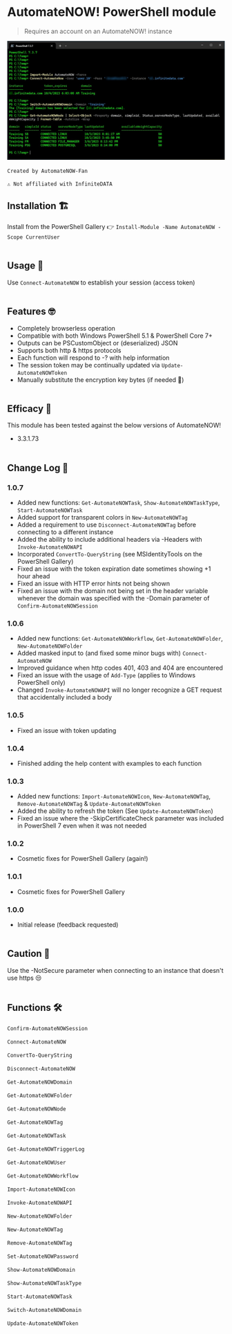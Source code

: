 # AutomateNOW! PowerShell module

> Requires an account on an AutomateNOW! instance

![image](usage-example.png)

```
Created by AutomateNOW-Fan
```
```
⚠ Not affiliated with InfiniteDATA
```
## Installation 🏗

Install from the PowerShell Gallery 👉 `Install-Module -Name AutomateNOW -Scope CurrentUser`
<br/><br/>
## Usage 🤔
Use `Connect-AutomateNOW` to establish your session (access token)
<br/><br/>
## Features 🤓

- Completely browserless operation
- Compatible with both Windows PowerShell 5.1 & PowerShell Core 7+
- Outputs can be PSCustomObject or (deserialized) JSON
- Supports both http & https protocols
- Each function will respond to -? with help information
- The session token may be continually updated via `Update-AutomateNOWToken`
- Manually substitute the encryption key bytes (if needed 🤞)
<br/><br/>
## Efficacy 🧪

This module has been tested against the below versions of AutomateNOW!

- 3.3.1.73
<br/><br/>
## Change Log 📝

### 1.0.7
- Added new functions: `Get-AutomateNOWTask`, `Show-AutomateNOWTaskType`, `Start-AutomateNOWTask`
- Added support for transparent colors in `New-AutomateNOWTag`
- Added a requirement to use `Disconnect-AutomateNOWTag` before connecting to a different instance
- Added the ability to include additional headers via -Headers with `Invoke-AutomateNOWAPI`
- Incorporated `ConvertTo-QueryString` (see MSIdentityTools on the PowerShell Gallery)
- Fixed an issue with the token expiration date sometimes showing +1 hour ahead
- Fixed an issue with HTTP error hints not being shown
- Fixed an issue with the domain not being set in the header variable whenever the domain was specified with the -Domain parameter of `Confirm-AutomateNOWSession`

### 1.0.6
- Added new functions: `Get-AutomateNOWWorkflow`, `Get-AutomateNOWFolder`, `New-AutomateNOWFolder`
- Added masked input to (and fixed some minor bugs with) `Connect-AutomateNOW`
- Improved guidance when http codes 401, 403 and 404 are encountered
- Fixed an issue with the usage of `Add-Type` (applies to Windows PowerShell only)
- Changed `Invoke-AutomateNOWAPI` will no longer recognize a GET request that accidentally included a body

### 1.0.5
- Fixed an issue with token updating

### 1.0.4
- Finished adding the help content with examples to each function

### 1.0.3
- Added new functions: `Import-AutomateNOWIcon`, `New-AutomateNOWTag`, `Remove-AutomateNOWTag` & `Update-AutomateNOWToken`
- Added the ability to refresh the token (See `Update-AutomateNOWToken`)
- Fixed an issue where the -SkipCertificateCheck parameter was included in PowerShell 7 even when it was not needed

### 1.0.2
- Cosmetic fixes for PowerShell Gallery (again!)

### 1.0.1
- Cosmetic fixes for PowerShell Gallery

### 1.0.0
- Initial release (feedback requested)
<br/><br/>
## Caution 🚸

Use the -NotSecure parameter when connecting to an instance that doesn't use https 😒
<br/><br/>
## Functions 🛠

`Confirm-AutomateNOWSession`

`Connect-AutomateNOW`

`ConvertTo-QueryString`

`Disconnect-AutomateNOW`

`Get-AutomateNOWDomain`

`Get-AutomateNOWFolder`

`Get-AutomateNOWNode`

`Get-AutomateNOWTag`

`Get-AutomateNOWTask`

`Get-AutomateNOWTriggerLog`

`Get-AutomateNOWUser`

`Get-AutomateNOWWorkflow`

`Import-AutomateNOWIcon`

`Invoke-AutomateNOWAPI`

`New-AutomateNOWFolder`

`New-AutomateNOWTag`

`Remove-AutomateNOWTag`

`Set-AutomateNOWPassword`

`Show-AutomateNOWDomain`

`Show-AutomateNOWTaskType`

`Start-AutomateNOWTask`

`Switch-AutomateNOWDomain`

`Update-AutomateNOWToken`

